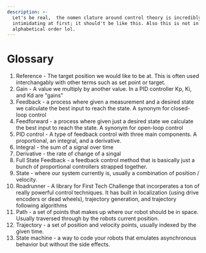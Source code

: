 ```yaml
---
description: >-
  Let's be real,  the nomen clature around control theory is incredibly
  intimidating at first; it should't be like this. Also this is not in
  alphabetical order lol.
---
```


# Glossary

1. Reference - The target position we would like to be at.  This is often used interchangably with other terms such as set point or target.
2. Gain - A value we multiply by another value. In a PID controller Kp, Ki, and Kd are "gains"
3. Feedback - a process where given a measurement and a desired state we calculate the best input to reach the state. A synonym for closed-loop control
4. Feedforward - a process where given just a desired state we calculate the best input to reach the state. A synonym for open-loop control
5. PID control - A type of feedback control with three main components.  A proportional, an integral, and a derivative.
6. Integral - the sum of a signal over time&#x20;
7. Derivative - the rate of change of a singal
8. Full State Feedback - a feedback control method that is basically just a bunch of proportional controllers strapped together. &#x20;
9. State - where our system currently is,  usually a combination of position / velocity.&#x20;
10. Roadrunner - A library for First Tech Challenge that incorperates a ton of really powerful control techniques.  It has built in localization (using drive encoders or dead wheels), trajectory generation, and trajectory following algorithms
11. Path - a set of points that makes up where our robot should be in space.  Usually traversed through by the robots current position.&#x20;
12. Trajectory - a set of position and velocity points, usually indexed by the given time.&#x20;
13. State machine - a way to code your robots that emulates asynchronous behavior but without the side effects.&#x20;
